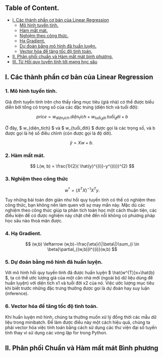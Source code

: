 
## Table of Content. 
- [I. Các thành phần cơ bản của Linear Regression]()
	- [Mô hình tuyến tính.]()
	- [Hàm mất mát.]()
	- [Nghiệm theo công thức.]()
	- [Hạ Gradient.]()
	- [Dự đoán bằng mô hình đã huấn luyện.]()
	- [Vector hóa để tăng tốc độ tình toán.]()
- [II. Phân phối chuẩn và Hàm mất mát bình phương.]()
- [III. Từ Hồi quy tuyến tính tới mạng học sâu]()

## I. Các thành phần cơ bản của Linear Regression

### 1. Mô hình tuyến tính.

Giả định tuyến tính trên cho thấy rằng mục tiêu (giá nhà) có thể được biểu diễn bởi tổng có trọng số của các đặc trưng (diện tích và tuổi đời):

$$
price = w_{diện_tích}.diện_tích+w_{tuổi_đời}.tuổi_đời + b
$$

Ở đây,  $ w_{diện_tích} $ và $ w_{tuổi_đời} $ được gọi là các trọng số, và  b  được gọi là hệ số điều chỉnh (còn được gọi là độ dời).

$$
\hat{y}=Xw+b.\
$$

### 2. Hàm mất mát.

$$
L(w, b) = \frac{1}{2}( \hat{y}^{(i)}-y^{(i)})^{2} 
$$

### 3. Nghiệm theo công thức

$$ 
w^{*}=(X^{T}X)^{−1}X^{T}y. 
$$

Tuy những bài toán đơn giản như hồi quy tuyến tính có thể có nghiệm theo công thức, bạn không nên làm quen với sự may mắn này. Mặc dù các nghiệm theo công thức giúp ta phân tích toán học một cách thuận tiện, các điều kiện để có được nghiệm này chặt chẽ đến nỗi không có phương pháp học sâu nào thoả mãn được.

### 4. Hạ Gradient.

$$
(w,b) \leftarrow (w,b)−\frac{\eta}{\|\beta\|}\sum_{i \in \beta}\partial_{(w,b)}l^{(i)}(w,b) 
$$


### 5. Dự đoán bằng mô hình đã huấn luyện.

Với mô hình hồi quy tuyến tính đã được huấn luyện $ \hat{w^{T}}x+\hat{b} $, ta có thể ước lượng giá của một căn nhà mới (ngoài bộ dữ liệu dùng để huấn luyện) với diện tích  x1 và tuổi đời x2 của nó. Việc ước lượng mục tiêu khi biết trước những đặc trưng thường được gọi là dự đoán hay suy luận (inference).

### 6. Vector hóa để tăng tốc độ tình toán.

Khi huấn luyện mô hình, chúng ta thường muốn xử lý đồng thời các mẫu dữ liệu trong minibatch. Để làm được điều này một cách hiệu quả, chúng ta phải vector hóa việc tính toán bằng cách sử dụng các thư viện đại số tuyến tính thay vì sử dụng các vòng lặp for trong Python.

## II. Phân phối Chuẩn và Hàm mất mát Bình phương


